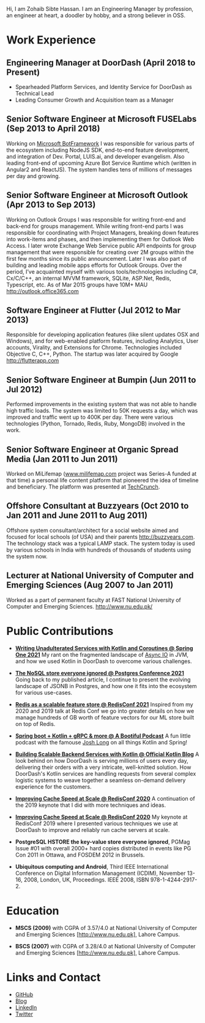 Hi, I am Zohaib Sibte Hassan. I am an Engineering Manager by profession, an engineer at heart, a doodler by hobby, and a strong believer in OSS.

# Work Experience

## Engineering Manager at DoorDash (April 2018 to Present)

 - Spearheaded Platform Services, and Identity Service for DoorDash as Technical Lead
 - Leading Consumer Growth and Acquisition team as a Manager

## Senior Software Engineer at Microsoft FUSELabs  (Sep 2013 to April 2018)

Working on [Microsoft BotFramework](https://dev.botframework.com/) I was responsible for various parts of the ecosystem including NodeJS SDK, end-to-end feature development, and integration of Dev. Portal, LUIS.ai, and developer evangelism. Also leading front-end of upcoming Azure Bot Service Runtime which (written in Angular2 and ReactJS). The system handles tens of millions of messages per day and growing.

## Senior Software Engineer at Microsoft Outlook  (Apr 2013 to Sep 2013)

Working on Outlook Groups I was responsible for writing front-end and back-end for groups management. While writing front-end parts I was responsible for coordinating with Project Managers, breaking down features into work-items and phases, and then implementing them for Outlook Web Access. I later wrote Exchange Web Service public API endpoints for group management that were responsible for creating over 2M groups within the first few months since its public announcement. Later I was also part of building and leading mobile apps efforts for Outlook Groups. Over the period, I’ve acquainted myself with various tools/technologies including C#, Cx/C/C++, an internal MVVM framework, SQLite, ASP.Net, Redis, Typescript, etc. As of Mar 2015 groups have 10M+ MAU http://outlook.office365.com

## Software Engineer at Flutter (Jul 2012 to Mar 2013)

Responsible for developing application features (like silent updates OSX and Windows), and for web-enabled platform features, including Analytics, User accounts, Virality, and Extensions for Chrome. Technologies included Objective C, C++, Python. The startup was later acquired by Google http://flutterapp.com

## Senior Software Engineer at Bumpin (Jun 2011 to  Jul 2012)

Performed improvements in the existing system that was not able to handle high traffic loads. The system was limited to 50K requests a day, which was improved and traffic went up to 400K per day. There were various technologies (Python, Tornado, Redis, Ruby, MongoDB) involved in the work.

## Senior Software Engineer at Organic Spread Media (Jan 2011 to Jun 2011)

Worked on MiLifemap (www.milifemap.com project was Series-A funded at that time) a personal life content platform that pioneered the idea of timeline and beneficiary. The platform was presented at [TechCrunch](https://techcrunch.com/video/milife-map-personal-life-content-platform-presentation/).

## Offshore Consultant at Buzzyears (Oct 2010 to Jan 2011 and June 2011 to Aug 2011)

Offshore system consultant/architect for a social website aimed and focused for local schools (of USA) and their parents http://buzzyears.com. The technology stack was a typical LAMP stack. The system today is used by various schools in India with hundreds of thousands of students using the system now.

## Lecturer at National University of Computer and Emerging Sciences (Aug 2007 to Jan 2011)

Worked as a part of permanent faculty at FAST National University of Computer and Emerging Sciences. http://www.nu.edu.pk/

# Public Contributions

 - **[Writing Unadulterated Services with Kotlin and Coroutines @ Spring One 2021](https://www.youtube.com/watch?v=wTvNNc3A7QU)** My rant on the fragmented landscape of [Async IO](https://en.wikipedia.org/wiki/Asynchronous_I/O) in JVM, and how we used Kotlin in DoorDash to overcome various challenges. 

 - **[The NoSQL store everyone ignored @ Postgres Conference 2021](https://www.youtube.com/watch?v=4g4zp-XrZ2s)** Going back to my published article, I continue to present the evolving landscape of JSONB in Postgres, and how one it fits into the ecosystem for various use-cases. 

 - **[Redis as a scalable feature store @ RedisConf 2021](https://www.youtube.com/watch?v=2Fr2enOwTdU)** Inspired from my 2020 and 2019 talk at Redis Conf we go into greater details on how we manage hundreds of GB worth of feature vectors for our ML store built on top of Redis.

 - **[Spring boot + Kotlin + gRPC & more @ A Bootiful Podcast](https://spring.io/blog/2021/02/11/a-bootiful-podcast-doordash-tech-lead-manager-zohaib-sibte-hassan-on-spring-boot-kotlin-grpc-and-more)** A fun little podcast with the famouse [Josh Long](https://twitter.com/starbuxman) on all things Kotlin and Spring!

 - **[Building Scalable Backend Services with Kotlin @ Official Kotlin Blog](https://blog.jetbrains.com/kotlin/2020/12/doordash-building-scalable-backend-services-with-kotlin/)** A look behind on how DoorDash is serving millions of users every day, delivering their orders with a very intricate, well-knitted solution. How DoorDash's Kotlin services are handling requests from several complex logistic systems to weave together a seamless on-demand delivery experience for the customers.

 - **[Improving Cache Speed at Scale @ RedisConf 2020](https://www.youtube.com/watch?v=mPg20ykAFU4)** A continuation of the 2019 keynote that I did with more techniques and ideas. 

 - **[Improving Cache Speed at Scale @ RedisConf 2020](https://www.youtube.com/watch?v=QkUz2_kRV9g)** My keynote at RedisConf 2019 where I presented various techniques we use at DoorDash to improve and reliably run cache servers at scale. 

 - **PostgreSQL HSTORE the key-value store everyone ignored**, PGMag Issue #01 with overall 2000+ hard copies distributed in events like PG Con 2011 in Ottawa, and FOSDEM 2012 in Brussels.

 - **Ubiquitous computing and Android**, Third IEEE International Conference on Digital Information Management (ICDIM), November 13-16, 2008, London, UK, Proceedings. IEEE 2008, ISBN 978-1-4244-2917-2.



# Education

 - **MSCS (2009)** with CGPA of 3.57/4.0 at National University of Computer and Emerging Sciences [http://www.nu.edu.pk], Lahore Campus.

 - **BSCS (2007)** with CGPA of 3.28/4.0 at National University of Computer and Emerging Sciences [http://www.nu.edu.pk], Lahore Campus.


# Links and Contact

 - [GitHub](http://github.com/maxpert)
 - [Blog](http://maxpert.tumblr.com/)
 - [LinkedIn](https://www.linkedin.com/in/zohaibsibtehassan/)
 - [Twitter](https://twitter.com/zohaibility)
